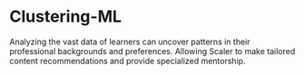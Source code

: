 # Clustering-ML
Analyzing the vast data of learners can uncover patterns in their professional backgrounds and preferences. Allowing Scaler to make tailored content recommendations and provide specialized mentorship.
